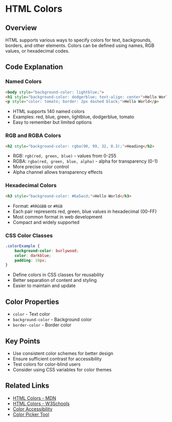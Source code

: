 # HTML Colors

## Overview
HTML supports various ways to specify colors for text, backgrounds, borders, and other elements. Colors can be defined using names, RGB values, or hexadecimal codes.

## Code Explanation

### Named Colors
```html
<body style="background-color: lightblue;">
<h1 style="background-color: dodgerblue; text-align: center">Hello World</h1>
<p style="color: tomato; border: 2px dashed black;">Hello World</p>
```
- HTML supports 140 named colors
- Examples: red, blue, green, lightblue, dodgerblue, tomato
- Easy to remember but limited options

### RGB and RGBA Colors
```html
<h2 style="background-color: rgba(90, 99, 32, 0.3);">Heading</h2>
```
- RGB: `rgb(red, green, blue)` - values from 0-255
- RGBA: `rgba(red, green, blue, alpha)` - alpha for transparency (0-1)
- More precise color control
- Alpha channel allows transparency effects

### Hexadecimal Colors
```html
<h3 style="background-color: #6a5acd;">Hello World</h3>
```
- Format: `#RRGGBB` or `#RGB`
- Each pair represents red, green, blue values in hexadecimal (00-FF)
- Most common format in web development
- Compact and widely supported

### CSS Color Classes
```css
.colorExample {
    background-color: burlywood;
    color: darkblue;
    padding: 10px;
}
```
- Define colors in CSS classes for reusability
- Better separation of content and styling
- Easier to maintain and update

## Color Properties
- `color` - Text color
- `background-color` - Background color
- `border-color` - Border color

## Key Points
- Use consistent color schemes for better design
- Ensure sufficient contrast for accessibility
- Test colors for color-blind users
- Consider using CSS variables for color themes

## Related Links
- [HTML Colors - MDN](https://developer.mozilla.org/en-US/docs/Web/CSS/color_value)
- [HTML Colors - W3Schools](https://www.w3schools.com/html/html_colors.asp)
- [Color Accessibility](https://webaim.org/articles/contrast/)
- [Color Picker Tool](https://htmlcolorcodes.com/)